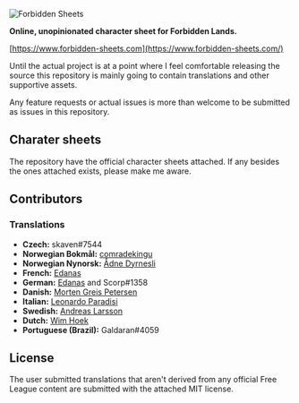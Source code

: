 ![Forbidden Sheets](https://raw.githubusercontent.com/lasseborly/forbidden-sheets/main/forbidden_sheets.png)

**Online, unopinionated character sheet for Forbidden Lands.**

[https://www.forbidden-sheets.com](https://www.forbidden-sheets.com/)

Until the actual project is at a point where I feel comfortable releasing the
source this repository is mainly going to contain translations and other
supportive assets.

Any feature requests or actual issues is more than welcome to be submitted as
issues in this repository.

## Charater sheets

The repository have the official character sheets attached. If any besides the
ones attached exists, please make me aware.

## Contributors

### Translations

- **Czech:** skaven#7544
- **Norwegian Bokmål:** [comradekingu](https://github.com/comradekingu)
- **Norwegian Nynorsk:** [Ådne Dyrnesli](https://hosted.weblate.org/user/adne.dyrnesli/)
- **French:** [Edanas](https://hosted.weblate.org/user/Edanas/)
- **German:** [Edanas](https://hosted.weblate.org/user/Edanas/) and Scorp#1358
- **Danish:** [Morten Greis Petersen](https://rollespil.blog/about/)
- **Italian:** [Leonardo Paradisi](https://twitter.com/SolarisSsb)
- **Swedish:** [Andreas Larsson](https://hosted.weblate.org/user/andreas.seeby/)
- **Dutch:** [Wim Hoek](https://hosted.weblate.org/user/whoek92/)
- **Portuguese (Brazil):** Galdaran#4059

## License

The user submitted translations that aren't derived from any official Free
League content are submitted with the attached MIT license.

